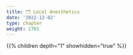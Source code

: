 ```yaml
---
title: 🗂 Local Anesthetics
date: '2022-12-02'
type: chapter
weight: 1701
---
```



{{% children depth="1" showhidden="true" %}}